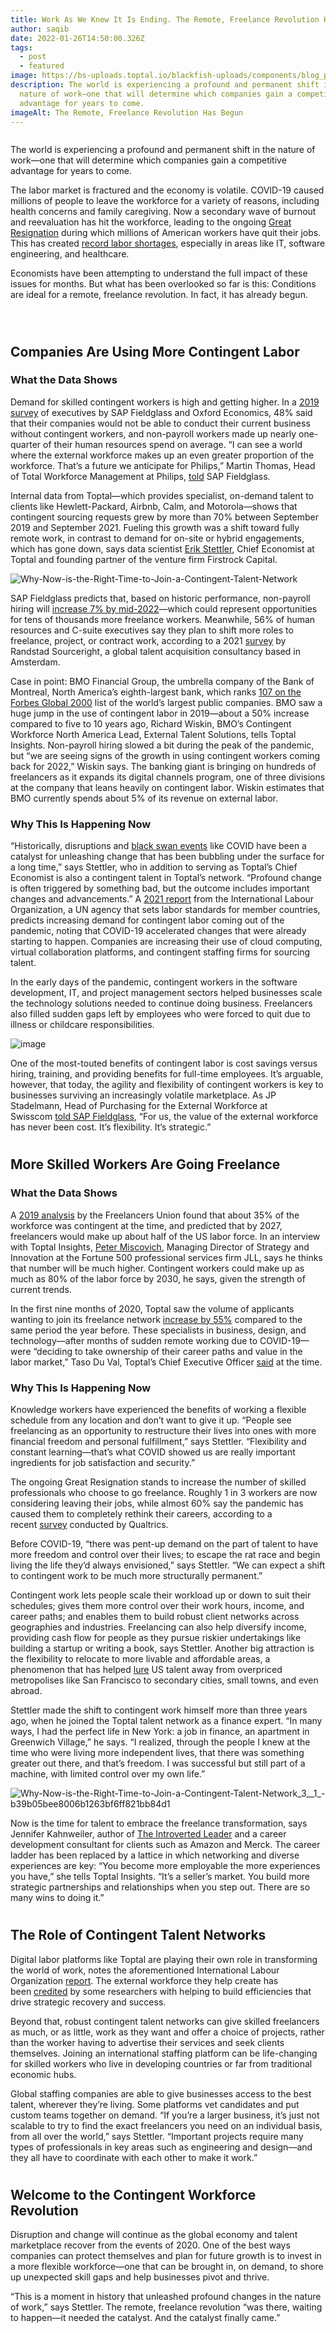 ```yaml
---
title: Work As We Knew It Is Ending. The Remote, Freelance Revolution Has Begun
author: saqib
date: 2022-01-26T14:50:00.326Z
tags:
  - post
  - featured
image: https://bs-uploads.toptal.io/blackfish-uploads/components/blog_post_page/content/cover_image_file/cover_image/818261/regular_800x320_Why_Now_is_the_Right_Time_to_Join_a_Contingent_Talent_Network_Newsletter___blog-2a297532c09be24ee4c29b830c9e354f-6dacccc33b4e64587d43ab76f3a821a8.png
description: The world is experiencing a profound and permanent shift in the
  nature of work—one that will determine which companies gain a competitive
  advantage for years to come.
imageAlt: The Remote, Freelance Revolution Has Begun
---
```

![]()

<!--StartFragment-->

The world is experiencing a profound and permanent shift in the nature of work—one that will determine which companies gain a competitive advantage for years to come.

The labor market is fractured and the economy is volatile. COVID-19 caused millions of people to leave the workforce for a variety of reasons, including health concerns and family caregiving. Now a secondary wave of burnout and reevaluation has hit the workforce, leading to the ongoing [Great Resignation](https://www.npr.org/2021/06/24/1007914455/as-the-pandemic-recedes-millions-of-workers-are-saying-i-quit) during which millions of American workers have quit their jobs. This has created [record labor shortages](https://www.wsj.com/articles/labor-shortage-missing-workers-jobs-pay-raises-economy-11634224519), especially in areas like IT, software engineering, and healthcare.

Economists have been attempting to understand the full impact of these issues for months. But what has been overlooked so far is this: Conditions are ideal for a remote, freelance revolution. In fact, it has already begun.

<!--EndFragment-->

<br/>

<h1><!--StartFragment-->

## Companies Are Using More Contingent Labor

<!--EndFragment--></h1>

<h3><!--StartFragment-->

### What the Data Shows

<!--EndFragment--></h3>

<!--StartFragment-->

Demand for skilled contingent workers is high and getting higher. In a [2019 survey](https://www.fieldglass.com/sites/default/files/2019-09/SAP-Fieldglass-Contingent-Workforce-Insights-2019.pdf) of executives by SAP Fieldglass and Oxford Economics, 48% said that their companies would not be able to conduct their current business without contingent workers, and non-payroll workers made up nearly one-quarter of their human resources spend on average. “I can see a world where the external workforce makes up an even greater proportion of the workforce. That’s a future we anticipate for Philips,” Martin Thomas, Head of Total Workforce Management at Philips, [told](https://www.sap.com/hk/documents/2020/03/90546ca7-897d-0010-87a3-c30de2ffd8ff.html) SAP Fieldglass.

Internal data from Toptal—which provides specialist, on-demand talent to clients like Hewlett-Packard, Airbnb, Calm, and Motorola—shows that contingent sourcing requests grew by more than 70% between September 2019 and September 2021. Fueling this growth was a shift toward fully remote work, in contrast to demand for on-site or hybrid engagements, which has gone down, says data scientist [Erik Stettler](https://www.toptal.com/finance/resume/erik-stettler), Chief Economist at Toptal and founding partner of the venture firm Firstrock Capital.

<!--EndFragment-->

![Why-Now-is-the-Right-Time-to-Join-a-Contingent-Talent-Network](/assets/blog/why-now-is-the-right-time-to-join-a-contingent-talent-network.webp "Why-Now-is-the-Right-Time-to-Join-a-Contingent-Talent-Network")



<!--StartFragment-->

SAP Fieldglass predicts that, based on historic performance, non-payroll hiring will [increase 7% by mid-2022](https://www.fieldglass.com/sites/default/files/2021-04/ramping-up-resilience-how-external-workforce-efficiency-drives-strategic-recovery-and-success-whitepaper.pdf)—which could represent opportunities for tens of thousands more freelance workers. Meanwhile, 56% of human resources and C-suite executives say they plan to shift more roles to freelance, project, or contract work, according to a 2021 [survey](https://www.randstadsourceright.com/talent-trends-quarterly-q2-2021-rise-agile-workforce/) by Randstad Sourceright, a global talent acquisition consultancy based in Amsterdam.

Case in point: BMO Financial Group, the umbrella company of the Bank of Montreal, North America’s eighth-largest bank, which ranks [107 on the Forbes Global 2000](https://www.forbes.com/companies/bank-of-montreal/?list=global2000/&sh=5e8abdd967bb) list of the world’s largest public companies. BMO saw a huge jump in the use of contingent labor in 2019—about a 50% increase compared to five to 10 years ago, Richard Wiskin, BMO’s Contingent Workforce North America Lead, External Talent Solutions, tells Toptal Insights. Non-payroll hiring slowed a bit during the peak of the pandemic, but “we are seeing signs of the growth in using contingent workers coming back for 2022,” Wiskin says. The banking giant is bringing on hundreds of freelancers as it expands its digital channels program, one of three divisions at the company that leans heavily on contingent labor. Wiskin estimates that BMO currently spends about 5% of its revenue on external labor.

<!--EndFragment-->



<h3><!--StartFragment-->

### Why This Is Happening Now

<!--EndFragment--></h3>



<!--StartFragment-->

“Historically, disruptions and [black swan events](https://www.forbes.com/sites/forbesbooksauthors/2020/03/19/covid-19-is-a-black-swan/?sh=7f5de1e17b4b) like COVID have been a catalyst for unleashing change that has been bubbling under the surface for a long time,” says Stettler, who in addition to serving as Toptal’s Chief Economist is also a contingent talent in Toptal’s network. “Profound change is often triggered by something bad, but the outcome includes important changes and advancements.” A [2021 report](https://www.ilo.org/global/research/global-reports/weso/2021/WCMS_771749/lang--en/index.htm) from the International Labour Organization, ​​a UN agency that sets labor standards for member countries, predicts increasing demand for contingent labor coming out of the pandemic, noting that COVID-19 accelerated changes that were already starting to happen. Companies are increasing their use of cloud computing, virtual collaboration platforms, and contingent staffing firms for sourcing talent.

In the early days of the pandemic, contingent workers in the software development, IT, and project management sectors helped businesses scale the technology solutions needed to continue doing business. Freelancers also filled sudden gaps left by employees who were forced to quit due to illness or childcare responsibilities.

<!--EndFragment-->

![image](/assets/blog/image-1634786904341-74138aff0d0867f7f75882ff1155acd1.png "This data is based on a 2019 survey of ​​1,050 senior executives in 24 industries, across 21 countries.")



<!--StartFragment-->

One of the most-touted benefits of contingent labor is cost savings versus hiring, training, and providing benefits for full-time employees. It’s arguable, however, that today, the agility and flexibility of contingent workers is key to businesses surviving an increasingly volatile marketplace. As JP Stadelmann, Head of Purchasing for the External Workforce at Swisscom [told SAP Fieldglass](https://www.fieldglass.com/sites/default/files/2021-04/ramping-up-resilience-how-external-workforce-efficiency-drives-strategic-recovery-and-success-whitepaper.pdf), “For us, the value of the external workforce has never been cost. It’s flexibility. It’s strategic.”

<!--EndFragment-->



<h1><!--StartFragment-->

## More Skilled Workers Are Going Freelance

<!--EndFragment--></h1>



<h3><!--StartFragment-->

### What the Data Shows

<!--EndFragment--></h3>



<!--StartFragment-->

A [2019 analysis](https://www.slideshare.net/upwork/freelancing-in-america-2019/1) by the Freelancers Union found that about 35% of the workforce was contingent at the time, and predicted that by 2027, freelancers would make up about half of the US labor force. In an interview with Toptal Insights, [Peter](https://www.us.jll.com/en/people/peter-miscovich)[ Miscovich](https://www.us.jll.com/en/people/peter-miscovich), Managing Director of Strategy and Innovation at the Fortune 500 professional services firm JLL, says he thinks that number will be much higher. Contingent workers could make up as much as 80% of the labor force by 2030, he says, given the strength of current trends.

In the first nine months of 2020, Toptal saw the volume of applicants wanting to join its freelance network [increase by 55%](https://www.toptal.com/press-center/toptal-applications-surge) compared to the same period the year before. These specialists in business, design, and technology—after months of sudden remote working due to COVID-19—were “deciding to take ownership of their career paths and value in the labor market,” Taso Du Val, Toptal’s Chief Executive Officer [said](https://www.toptal.com/press-center/toptal-applications-surge) at the time.

<!--EndFragment-->

<h3><!--StartFragment-->

### Why This Is Happening Now

<!--EndFragment--></h3>



<!--StartFragment-->

Knowledge workers have experienced the benefits of working a flexible schedule from any location and don’t want to give it up. “People see freelancing as an opportunity to restructure their lives into ones with more financial freedom and personal fulfillment,” says Stettler. “Flexibility and constant learning—that’s what COVID showed us are really important ingredients for job satisfaction and security.”

The ongoing Great Resignation stands to increase the number of skilled professionals who choose to go freelance. Roughly 1 in 3 workers are now considering leaving their jobs, while almost 60% say the pandemic has caused them to completely rethink their careers, according to a recent [survey](https://www.magnifymoney.com/blog/news/quitting-job-survey/#QuittingKeyfindings) conducted by Qualtrics.

Before COVID-19, “there was pent-up demand on the part of talent to have more freedom and control over their lives; to escape the rat race and begin living the life they’d always envisioned,” says Stettler. “We can expect a shift to contingent work to be much more structurally permanent.”

Contingent work lets people scale their workload up or down to suit their schedules; gives them more control over their work hours, income, and career paths; and enables them to build robust client networks across geographies and industries. Freelancing can also help diversify income, providing cash flow for people as they pursue riskier undertakings like building a startup or writing a book, says Stettler. Another big attraction is the flexibility to relocate to more livable and affordable areas, a phenomenon that has helped [lure](https://www.toptal.com/insights/rise-of-remote/remote-talent-small-cities-big-gains) US talent away from overpriced metropolises like San Francisco to secondary cities, small towns, and even abroad.

Stettler made the shift to contingent work himself more than three years ago, when he joined the Toptal talent network as a finance expert. “In many ways, I had the perfect life in New York: a job in finance, an apartment in Greenwich Village,” he says. “I realized, through the people I knew at the time who were living more independent lives, that there was something greater out there, and that’s freedom. I was successful but still part of a machine, with limited control over my own life.”

<!--EndFragment-->



![Why-Now-is-the-Right-Time-to-Join-a-Contingent-Talent-Network_3__1_-b39b05bee8006b1263bf6ff821bb84d1](/assets/blog/why-now-is-the-right-time-to-join-a-contingent-talent-network_3__1_-b39b05bee8006b1263bf6ff821bb84d1.png "Why-Now-is-the-Right-Time-to-Join-a-Contingent-Talent-Network")



<!--StartFragment-->

Now is the time for talent to embrace the freelance transformation, says Jennifer Kahnweiler, author of [The Introverted Leader](https://jenniferkahnweiler.com/best-introvert-book/the-introverted-leader/) and a career development consultant for clients such as Amazon and Merck. The career ladder has been replaced by a lattice in which networking and diverse experiences are key: “You become more employable the more experiences you have,” she tells Toptal Insights. “It’s a seller’s market. You build more strategic partnerships and relationships when you step out. There are so many wins to doing it.”

<!--EndFragment-->



<h1><!--StartFragment-->

## The Role of Contingent Talent Networks

<!--EndFragment--></h1>



<!--StartFragment-->

Digital labor platforms like Toptal are playing their own role in transforming the world of work, notes the aforementioned International Labour Organization [report](https://www.ilo.org/global/research/global-reports/weso/2021/WCMS_771749/lang--en/index.htm). The external workforce they help create has been [credited](https://www.fieldglass.com/sites/default/files/2021-04/ramping-up-resilience-how-external-workforce-efficiency-drives-strategic-recovery-and-success-whitepaper.pdf) by some researchers with helping to build efficiencies that drive strategic recovery and success.

Beyond that, robust contingent talent networks can give skilled freelancers as much, or as little, work as they want and offer a choice of projects, rather than the worker having to advertise their services and seek clients themselves. Joining an international staffing platform can be life-changing for skilled workers who live in developing countries or far from traditional economic hubs.

Global staffing companies are able to give businesses access to the best talent, wherever they’re living. Some platforms vet candidates and put custom teams together on demand. “If you’re a larger business, it’s just not scalable to try to find the exact freelancers you need on an individual basis, from all over the world,” says Stettler. “Important projects require many types of professionals in key areas such as engineering and design—and they all have to coordinate with each other to make it work.”

<!--EndFragment-->



<h1><!--StartFragment-->

## Welcome to the Contingent Workforce Revolution

<!--EndFragment--></h1>

<!--StartFragment-->

Disruption and change will continue as the global economy and talent marketplace recover from the events of 2020. One of the best ways companies can protect themselves and plan for future growth is to invest in a more flexible workforce—one that can be brought in, on demand, to shore up unexpected skill gaps and help businesses pivot and thrive.

“This is a moment in history that unleashed profound changes in the nature of work,” says Stettler. The remote, freelance revolution “was there, waiting to happen—it needed the catalyst. And the catalyst finally came.”

<!--EndFragment-->